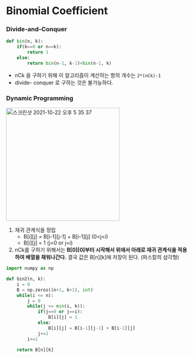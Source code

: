 # Binomial Coefficient
### Divide-and-Conquer
```python
def bin(n, k):
    if(k==0 or n==k):
        return 1
    else:
        return bin(n-1, k-1)+bin(n-1, k)
```

* nCk 을 구하기 위해 이 알고리즘이 계산하는 항의 개수는 `2*(nCk)-1`
* divide- conquer 로 구하는 것은 불가능하다.

### Dynamic Programming
<img width="308" alt="스크린샷 2021-10-22 오후 5 35 37" src="https://user-images.githubusercontent.com/64299475/138421989-25bcf05b-29a9-4da4-a292-64068371f285.png">


1. 재귀 관계식을 정립
	* B[i][j] = B[i-1][j-1] + B[i-1][j]  (0<j<i)
	* B[i][j] = 1 (j=0 or j=i)
2. nCk를 구하기 위해서는 **B[0][0]부터 시작해서 위에서 아래로 재귀 관계식을 적용하여 배열을 채워나간다.** 결국 값은 B[n][k]에 저장이 된다. (파스칼의 삼각형)

```python
import numpy as np

def bin2(n, k):
    i = 0
    B = np.zeros((n+1, k+1), int)
    while(i <= n):
        j = 0
        while(j <= min(i, k)):
            if(j==0 or j==i):
                B[i][j] = 1
            else:
                B[i][j] = B[i-1][j-1] + B[i-1][j]
            j+=1
        i+=1
        
    return B[n][k]
```
